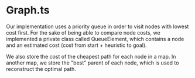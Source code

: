 Graph.ts
=========

Our implementation uses a priority queue in order to visit nodes with lowest cost first. For the sake of being able to compare node costs, we implemented a private class called QueueElement, which contains a node and an estimated cost (cost from start + heuristic to goal). 

We also store the cost of the cheapest path for each node in a map. In another map, we store the "best" parent of each node, which is used to reconstruct the optimal path.     